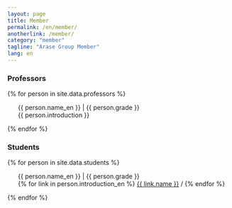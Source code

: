 ```yaml
---
layout: page
title: Member
permalink: /en/member/
anotherlink: /member/
category: "member"
tagline: "Arase Group Member"
lang: en
---
```


<h3 class="member-role"><span>Professors</span></h3> 

{% for person in site.data.professors %}
  <ul class="member-content">
    {{ person.name_en }} | {{ person.grade }} <br>
    {{ person.introduction }}
  </ul>
{% endfor %}

<h3 class="member-role"><span>Students</span></h3>

{% for person in site.data.students %}
  <ul class="member-content">
    {{ person.name_en }} | {{ person.grade }} <br>
    {% for link in person.introduction_en %}
        <a target='_blank' rel='noopener noreferrer' href='{{ link.link }}'>{{ link.name }}</a> /
    {% endfor %}
  </ul>
{% endfor %}
